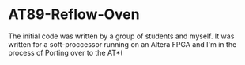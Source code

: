 # AT89-Reflow-Oven

The initial code was written by a group of students and myself. It was written for a soft-proccessor running on an Altera FPGA and I'm in the process of Porting over to the AT*(
